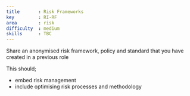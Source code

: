 ```yaml
---
title       : Risk Frameworks
key         : RI-RF
area        : risk
difficulty  : medium
skills      : TBC
---
```


Share an anonymised risk framework, policy and standard that you have created in a previous role

This should;

- embed risk management
- include optimising risk processes and methodology